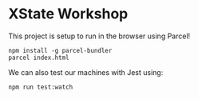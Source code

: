 # XState Workshop

This project is setup to run in the browser using Parcel!

```
npm install -g parcel-bundler
parcel index.html
```

We can also test our machines with Jest using:

```
npm run test:watch
```